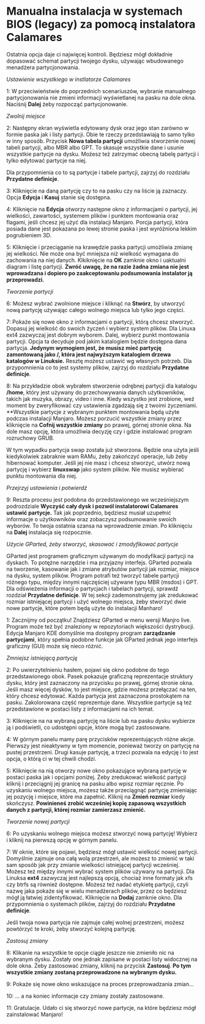 ﻿# Manualna instalacja w systemach BIOS (legacy) za pomocą instalatora Calamares

Ostatnia opcja daje ci najwięcej kontroli. Będziesz mógł dokładnie dopasować schemat partycji twojego dysku, używając wbudowanego menadżera partycjonowania.

*Ustawienie wszystkiego w instlatorze Calamares*

1: W przeciwieństwie do poprzednich scenariuszów, wybranie manualnego partycjonowania nie zmieni informacji wyświetlanej na pasku na dole okna. Naciśnij **Dalej** żeby rozpocząć partycjonowanie.

*Zwolnij miejsce*

2: Następny ekran wyświetla edytowany dysk oraz jego stan zarówno w formie paska jak i listy partycji. Obie te rzeczy przedstawiają to samo tylko w inny sposób. Przycisk **Nowa tabela partycji** umożliwia stworzenie nowej tabeli partycji, albo MBR albo GPT. To skasuje wszystkie dane i usunie wszystkie partycje na dysku. Możesz też zatrzymać obecną tabelę partycji i tylko edytować partycje na niej.

Dla przypomnienia co to są partycje i tabele partycji, zajrzyj do rozdziału **Przydatne definicje**.

3: Kliknięcie na daną partycję czy to na pasku czy na liście ją zaznaczy. Opcja **Edycja** i **Kasuj** stanie się dostępna.

4: Kliknięcie na **Edycja** otworzy następne okno z informacjami o partycji, jej wielkości, zawartości, systemem plików i punktem montowania oraz flagami, jeśli chcesz jej użyć dla instalacji Manjaro. Porcja partycji, która posiada dane jest pokazana po lewej stronie paska i jest wyróżniona lekkim pogrubieniem 3D.

5: Kliknięcie i przeciąganie na krawędzie paska partycji umożliwia zmianę jej wielkości. Nie może ona być mniejsza niż wielkość wymagana do zachowania na niej danych. Klkiknięcie na **OK** zamknie okno i uaktualni diagram i listę partycji. **Zwróć uwagę, że na razie żadna zmiana nie jest wprowadzana i dopiero po zaakceptowaniu podsumowania instalator ją przeprowadzi.**

*Tworzenie partycji*

6: Możesz wybrać zwolnione miejsce i kliknąć na **Stwórz**, by utworzyć  nową partycję używając całego wolnego miejsca lub tylko jego części.

7: Pokaże się nowe okno z informacjami o partycji, którą chcesz stworzyć. Dopasuj jej wielkość do swoich życzeń i wybierz system plików. Dla Linuxa ext4 zazwyczaj jest dobrym wyborem. Dalej, wybierz punkt montowania partycji. Opcja ta decyduje pod jakim katalogiem będzie dostępna dana partycja. **Jedynym wymogiem jest, że musisz mieć partycję zamontowaną jako /, która jest najwyższym katalogiem drzewa katalogów w Linuksie.** Resztę możesz ustawić wg własnych potrzeb. Dla przypomnienia co to jest systemy plików, zajrzyj do rozdziału **Przydatne definicje**.

8: Na przykładzie obok wybrałem stworzenie odrębnej partycji dla katalogu **/home**, który jest używany do przechowywania danych użytkowników, takich jak muzyka, obrazy, video i inne. Kiedy wszystko jest zrobione, weź moment by zweryfikować czy ustawienia zgadzają się z twoimi życzeniami. **Wszystkie partycje z wybranym punktem montowania będą użyte podczas instalacji Manjaro. Możesz porzucić wszystkie zmiany przez kliknięcie na **Cofnij wszystkie zmiany** po prawej, górnej stronie okna. Na dole masz opcję, która umożliwia decyzję czy i gdzie instalować program rozruchowy GRUB.

W tym wypadku partycja swap została już stworzona. Będzie ona użyta jeśli kiedykolwiek zabraknie wam RAMu, żeby zakończyć operacje, lub żeby hibernować komputer. Jeśli jej nie masz i chcesz stworzyć, utwórz nową partycję i wybierz **linuxswap** jako system plików. Nie musisz wybierać punktu montowania dla niej.

*Przejrzyj ustawienia i potwierdź*

9: Reszta procesu jest podobna do przedstawionego we wcześniejszym podrozdziale **Wyczyść cały dysk i pozwól instalatorowi Calamares ustawić partycje.** Tak jak poprzednio, będziesz musiał uzupełnić informacje o użytkowników oraz zobaczysz podsumowanie swoich wyborów. To twoja ostatnia szansa na wprowadzenie zmian. Po kliknięciu na **Dalej** instalacja się rozpocznie.

*Użycie GParted, żeby stworzyć, skasować i zmodyfikować partycje*

GParted jest programem graficznym używanym do modyfikacji partycji na dyskach. To potężne narzędzie i ma przyjazny interfejs. GParted pozwala na tworzenie, kasowanie jak i zmiane atrybutów partycji jak rozmiar, miejsce na dysku, system plików. Program potrafi też tworzyć tabele partycji różnego typu, między innymi najczęściej używane typu MBR (msdos) i GPT. Dla odświeżenia informacji o partycjach i tabelach partycji, sprawdź rozdział **Przydatne definicje**.
W tej sekcji zademonstrujemy jak zredukować rozmiar istniejącej partycji i użyć wolnego miejsca, żeby stworzyć dwie nowe partycje, które potem będą użyte do instalacji Manharo!

1: Zacznijmy od początku! Znajdziesz GParted w menu wersji Manjro live. Program może też być znaleziony w repozytoriach większości dystrybucji. Edycja Manjaro KDE domyślnie ma dostępny program **zarządzanie partycjami**, który spełnia podobne funkcje jak GParted jednak jego interfejs graficzny (GUI) może się nieco różnić.

*Zmniejsz istniejącą partycję*

2: Po uwierzytelnieniu hasłem, pojawi się okno podobne do tego przedstawionego obok. Pasek pokazuje graficzną reprezentacje struktury dysku, który jest zaznaczony na przycisku po prawej, górnej stronie okna. Jeśli masz więcej dysków, to jest miejsce, gdzie możesz przełączać na ten, który chcesz edytować. Każda partycja jest zaznaczona prostokątem na pasku. Zakolorowana część reprezentuje dane. Wszystkie partycje są też przedstawione w postaci listy z informacjami na ich temat.

3: Kliknięcie na na wybraną partycję na liście lub na pasku dysku wybierze ją i podświetli, co udostępni opcje, które mogą być zastosowane.

4: W górnym panelu mamy parę przycisków reprezentujących różne akcje. Pierwszy jest nieaktywny w tym momencie, ponieważ tworzy on partycję na pustej przestrzeni. Drugi kasuje partycję, a trzeci pozwala na edycję i to jest opcja, o którą ci w tej chwili chodzi.

5: Kliknięcie na nią otworzy nowe okno pokazujące wybraną partycję w postaci paska jak i opcjami poniżej. Żeby zredukować wielkość partycji kliknij i przeciągnij jej granicę na pasku albo wpisz rozmiar ręcznie. Po uzyskaniu wolnego miejsca, możesz także przeciągnąć partycję zmieniając jej pozycję i miejsce, które ma zapełnić. Kliknij na **Zmień rozmiar** kiedy skończysz. **Powinieneś zrobić wcześniej kopię zapasową wszystkich danych z partycji, której rozmiar zamierzasz zmienić.**

*Tworzenie nowej partycji*

6: Po uzyskaniu wolnego miejsca możesz stworzyć nową partycję! Wybierz i kliknij na pierwszą opcję w górnym panelu.

7: W oknie, które się pojawi, będziesz mógł ustawić wielkość nowej partycji. Domyślnie zajmuje ona całą wolą przestrzeń, ale możesz to zmienić w taki sam sposób jak przy zmianie wielkości istniejącej partycji wcześniej. Możesz też między innymi wybrać system plików używany na partycji. Dla Linuksa **ext4** zazwyczaj jest najlepszą opcją, chociaż inne formaty jak xfs czy btrfs są również dostępne. Możesz też nadać etykietę partycji, czyli nazwę jaka pokaże się w wielu menadżerach plików, przez co będziesz mógł ją łatwiej zidentyfikować. Kliknięcie na **Dodaj** zamknie okno. Dla przypomnienia o systemach plików, zajrzyj do rozdziału **Przydatne definicje**.

Jeśli twoja nowa partycja nie zajmuje całej wolnej przestrzeni, możesz powtórzyć te kroki, żeby stworzyć kolejną partycję.

*Zastosuj zmiany*

8: Klikanie na wszystkie te opcje ciągle jeszcze nie zmieniło nic na wybranym dysku. Zostały one jednak zapisane w postaci listy widocznej na dole okna. Żeby zastosować zmiany, kliknij na przycisk **Zastosuj**. **Po tym wszystkie zmiany zostaną przeprowadzone na wybranym dysku.**

9: Pokaże się nowe okno wskazujące na proces przeprowadzania zmian...

10: ... a na koniec informacje czy zmiany zostały zastosowane.

11: Gratulacje. Udało ci się stworzyć nowe partycje, na które będziesz mógł zainstalować Manjaro!

